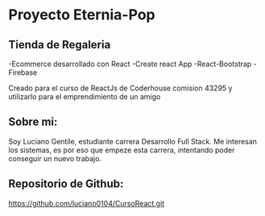 # Proyecto Eternia-Pop

## Tienda de Regaleria

-Ecommerce desarrollado con React
-Create react App
-React-Bootstrap
-Firebase

Creado para el curso de ReactJs de Coderhouse comision 43295 y utilizarlo para el emprendimiento de un amigo

## Sobre mi:

Soy Luciano Gentile, estudiante carrera Desarrollo Full Stack. Me interesan los sistemas, es por eso que empeze esta carrera,
intentando poder conseguir un nuevo trabajo.

## Repositorio de Github:

https://github.com/luciano0104/CursoReact.git